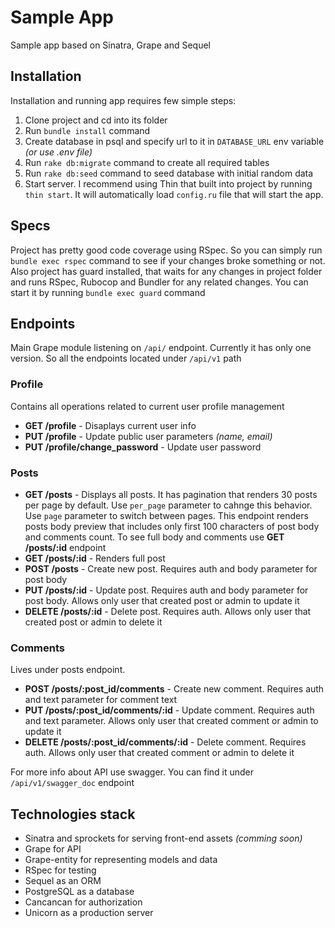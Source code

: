 Sample App
============

Sample app based on Sinatra, Grape and Sequel

## Installation

Installation and running app requires few simple steps:

1. Clone project and cd into its folder
2. Run `bundle install` command
3. Create database in psql and specify url to it in `DATABASE_URL` env variable *(or use .env file)*
4. Run `rake db:migrate` command to create all required tables
5. Run `rake db:seed` command to seed database with initial random data
6. Start server. I recommend using Thin that built into project by running `thin start`. It will automatically load `config.ru` file that will start the app.

## Specs

Project has pretty good code coverage using RSpec. So you can simply run `bundle exec rspec` command to see if your changes broke something or not. Also project has guard installed, that waits for any changes in project folder and runs RSpec, Rubocop and Bundler for any related changes. You can start it by running `bundle exec guard` command

## Endpoints

Main Grape module listening on `/api/` endpoint. Currently it has only one version. So all the endpoints located under `/api/v1` path

### Profile

Contains all operations related to current user profile management

* **GET /profile** - Disaplays current user info
* **PUT /profile** - Update public user parameters *(name, email)*
* **PUT /profile/change_password** - Update user password

### Posts

* **GET /posts** - Displays all posts. It has pagination that renders 30 posts per page by default. Use `per_page` parameter to cahnge this behavior. Use `page` parameter to switch between pages. This endpoint renders posts body preview that includes only first 100 characters of post body and comments count. To see full body and comments use **GET /posts/:id** endpoint
* **GET /posts/:id** - Renders full post
* **POST /posts** - Create new post. Requires auth and body parameter for post body
* **PUT /posts/:id** - Update post. Requires auth and body parameter for post body. Allows only user that created post or admin to update it
* **DELETE /posts/:id** - Delete post. Requires auth. Allows only user that created post or admin to delete it

### Comments

Lives under posts endpoint.

* **POST /posts/:post_id/comments** - Create new comment. Requires auth and text parameter for comment text
* **PUT /posts/:post_id/comments/:id** - Update comment. Requires auth and text parameter. Allows only user that created comment or admin to update it
* **DELETE /posts/:post_id/comments/:id** - Delete comment. Requires auth. Allows only user that created comment or admin to delete it

For more info about API use swagger. You can find it under `/api/v1/swagger_doc` endpoint

## Technologies stack

* Sinatra and sprockets for serving front-end assets *(comming soon)*
* Grape for API
* Grape-entity for representing models and data
* RSpec for testing
* Sequel as an ORM
* PostgreSQL as a database
* Cancancan for authorization
* Unicorn as a production server
